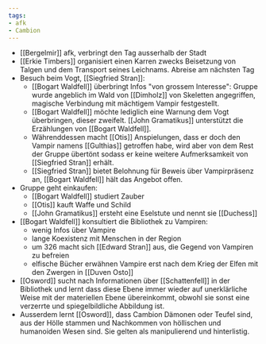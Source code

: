 ```yaml
---
tags:
- afk
- Cambion
---
```


- [[Bergelmir]] afk, verbringt den Tag ausserhalb der Stadt
- [[Erkie Timbers]] organisiert einen Karren zwecks Beisetzung von Talgen und dem Transport seines Leichnams. Abreise am nächsten Tag
- Besuch beim Vogt, [[Siegfried Stran]]:
	- [[Bogart Waldfell]] überbringt Infos "von grossem Interesse": Gruppe wurde angeblich im Wald von [[Dimholz]] von Skeletten angegriffen, magische Verbindung mit mächtigem Vampir festgestellt.
	- [[Bogart Waldfell]] möchte lediglich eine Warnung dem Vogt überbringen, dieser zweifelt. [[John Gramatikus]] unterstützt die Erzählungen von [[Bogart Waldfell]].
	- Währenddessen macht [[Otis]] Anspielungen, dass er doch den Vampir namens [[Gulthias]] getroffen habe, wird aber von dem Rest der Gruppe übertönt sodass er keine weitere Aufmerksamkeit von [[Siegfried Stran]] erhält.
	- [[Siegfried Stran]] bietet Belohnung für Beweis über Vampirpräsenz an, [[Bogart Waldfell]] hält das Angebot offen.
- Gruppe geht einkaufen:
	- [[Bogart Waldfell]] studiert Zauber
	- [[Otis]] kauft Waffe und Schild
	- [[John Gramatikus]] ersteht eine Eselstute und nennt sie [[Duchess]]
- [[Bogart Waldfell]] konsultiert die Bibliothek zu Vampiren:
	- wenig Infos über Vampire
	- lange Koexistenz mit Menschen in der Region
	- um 326 macht sich [[Edward Stran]] aus, die Gegend von Vampiren zu befreien
	- elfische Bücher erwähnen Vampire erst nach dem Krieg der Elfen mit den Zwergen in [[Duven Osto]]
- [[Osword]] sucht nach Informationen über [[Schattenfell]] in der Bibliothek und lernt dass diese Ebene immer wieder auf unerklärliche Weise mit der materiellen Ebene übereinkommt, obwohl sie sonst eine verzerrte und spiegelbildliche Abbildung ist.
- Ausserdem lernt [[Osword]], dass Cambion  Dämonen oder Teufel sind, aus der Hölle stammen und Nachkommen von höllischen und humanoiden Wesen sind. Sie gelten als manipulierend und hinterlistig.
